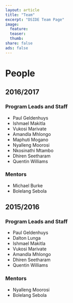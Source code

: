 ```yaml
---
layout: article
title: "Team"
excerpt: "DSIDE Team Page"
image:
  feature:
  teaser:
  thumb:
share: false
ads: false
---
```


# People

## 2016/2017

### Program Leads and Staff

* Paul Geldenhuys
* Ishmael Makitla
* Vukosi Marivate
* Amandla Mhlongo
* Maphuti Mogano
* Nyalleng Moorosi
* Nkosinathi Mtambo
* Dhiren Seetharam
* Quentin Williams

### Mentors

* Michael Burke
* Bolelang Sebola

## 2015/2016

### Program Leads and Staff
* Paul Geldenhuys
* Dalton Lunga
* Ishmael Makitla
* Vukosi Marivate
* Amandla Mhlongo
* Dhiren Seetharam
* Quentin Williams

### Mentors

* Nyalleng Moorosi
* Bolelang Sebola
